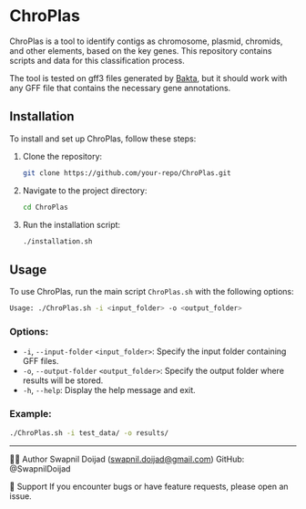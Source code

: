 # ChroPlas
ChroPlas is a tool to identify contigs as chromosome, plasmid, chromids, and other elements, based on the key genes. This repository contains scripts and data for this classification process.

The tool is tested on gff3 files generated by [Bakta](https://github.com/oschwengers/bakta), but it should work with any GFF file that contains the necessary gene annotations.

## Installation
To install and set up ChroPlas, follow these steps:

1. Clone the repository:
   ```bash
   git clone https://github.com/your-repo/ChroPlas.git
   ```
2. Navigate to the project directory:
   ```bash
   cd ChroPlas
   ```
3. Run the installation script:
   ```bash
   ./installation.sh
   ```

## Usage
To use ChroPlas, run the main script `ChroPlas.sh` with the following options:

```bash
Usage: ./ChroPlas.sh -i <input_folder> -o <output_folder>
```

### Options:
- `-i`, `--input-folder` `<input_folder>`: Specify the input folder containing GFF files.
- `-o`, `--output-folder` `<output_folder>`: Specify the output folder where results will be stored.
- `-h`, `--help`: Display the help message and exit.

### Example:
```bash
./ChroPlas.sh -i test_data/ -o results/
```

---

🧑‍💻 Author Swapnil Doijad (swapnil.doijad@gmail.com) GitHub: @SwapnilDoijad

🙋 Support If you encounter bugs or have feature requests, please open an issue.